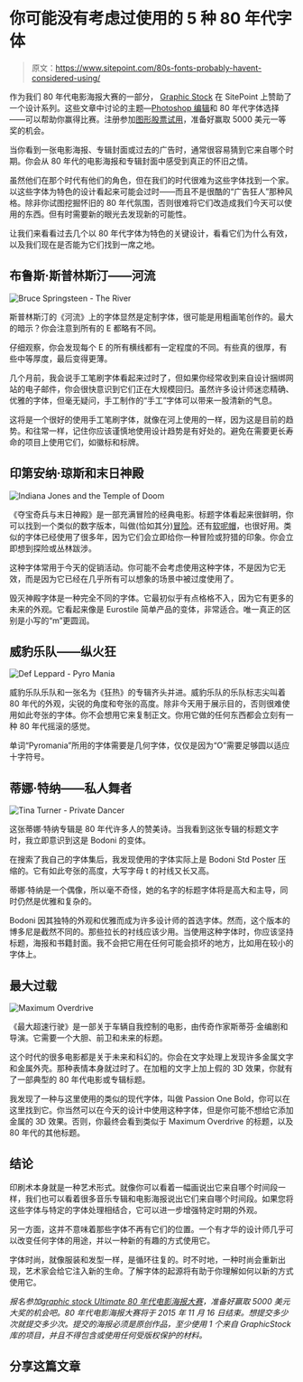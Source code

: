 # 你可能没有考虑过使用的 5 种 80 年代字体

> 原文：<https://www.sitepoint.com/80s-fonts-probably-havent-considered-using/>

作为我们 80 年代电影海报大赛的一部分， [Graphic Stock](http://www.graphicstock.com/partner/99designs?utm_source=sitepoint_article3_1115&utm_medium=custom&utm_campaign=sitepoint_article3_1115) 在 SitePoint 上赞助了一个设计系列。这些文章中讨论的主题—[Photoshop 编辑](https://www.sitepoint.com/making-alternative-80s-film-history-come-life-photoshop/)和 80 年代字体选择——可以帮助你赢得比赛。注册参加[图形股票试用](http://www.graphicstock.com/partner/99designs?utm_source=sitepoint_article3_1115&utm_medium=custom&utm_campaign=sitepoint_article3_1115)，准备好赢取 5000 美元一等奖的机会。

当你看到一张电影海报、专辑封面或过去的广告时，通常很容易猜到它来自哪个时期。你会从 80 年代的电影海报和专辑封面中感受到真正的怀旧之情。

虽然他们在那个时代有他们的角色，但在我们的时代很难为这些字体找到一个家。以这些字体为特色的设计看起来可能会过时——而且不是很酷的“广告狂人”那种风格。除非你试图挖掘怀旧的 80 年代氛围，否则很难将它们改造成我们今天可以使用的东西。但有时需要新的眼光去发现新的可能性。

让我们来看看过去几个以 80 年代字体为特色的关键设计，看看它们为什么有效，以及我们现在是否能为它们找到一席之地。

## 布鲁斯·斯普林斯汀——河流

![Bruce Springsteen - The River](img/1dbe2825f8347a0aa339630d760d0231.png)

斯普林斯汀的《河流》上的字体显然是定制字体，很可能是用粗画笔创作的。最大的暗示？你会注意到所有的 E 都略有不同。

仔细观察，你会发现每个 E 的所有横线都有一定程度的不同。有些真的很厚，有些中等厚度，最后变得更薄。

几个月前，我会说手工笔刷字体看起来过时了，但如果你经常收到来自设计捆绑网站的电子邮件，你会很快意识到它们正在大规模回归。虽然许多设计师迷恋精确、优雅的字体，但毫无疑问，手工制作的“手工”字体可以带来一股清新的气息。

这将是一个很好的使用手工笔刷字体，就像在河上使用的一样，因为这是目前的趋势。和往常一样，记住你应该谨慎地使用设计趋势是有好处的。避免在需要更长寿命的项目上使用它们，如徽标和标牌。

## 印第安纳·琼斯和末日神殿

![Indiana Jones and the Temple of Doom](img/c9860ba158b7ddfeff5a3408ced05131.png)

《夺宝奇兵与末日神殿》是一部充满冒险的经典电影。标题字体看起来很鲜明，你可以找到一个类似的数字版本，叫做(恰如其分)[冒险](http://www.dafont.com/adventure.font)。还有[软呢帽](http://www.dafont.com/sf-fedora.font)，也很好用。类似的字体已经使用了很多年，因为它们会立即给你一种冒险或狩猎的印象。你会立即想到探险或丛林跋涉。

这种字体常用于今天的促销活动。你可能不会考虑使用这种字体，不是因为它无效，而是因为它已经在几乎所有可以想象的场景中被过度使用了。

毁灭神殿字体是一种完全不同的字体。它最初似乎有点格格不入，因为它有更多的未来的外观。它看起来像是 Eurostile 简单产品的变体，非常适合。唯一真正的区别是小写的“m”更圆润。

## 威豹乐队——纵火狂

![Def Leppard - Pyro Mania](img/521aab8ffcd4aa7e2c0faf8edb27b91a.png)

威豹乐队乐队和一张名为《狂热》的专辑齐头并进。威豹乐队的乐队标志尖叫着 80 年代的外观，尖锐的角度和夸张的高度。除非今天用于展示目的，否则很难使用如此夸张的字体。你不会想用它来复制正文。你用它做的任何东西都会立刻有一种 80 年代摇滚的感觉。

单词“Pyromania”所用的字体需要是几何字体，仅仅是因为“O”需要足够圆以适应十字符号。

## 蒂娜·特纳——私人舞者

![Tina Turner - Private Dancer](img/60e13c108235787cf78c24f01d854462.png)

这张蒂娜·特纳专辑是 80 年代许多人的赞美诗。当我看到这张专辑的标题文字时，我立即意识到这是 Bodoni 的变体。

在搜索了我自己的字体集后，我发现使用的字体实际上是 Bodoni Std Poster 压缩的。它有如此夸张的高度，大写字母 t 的衬线又长又高。

蒂娜·特纳是一个偶像，所以毫不奇怪，她的名字的标题字体将是高大和主导，同时仍然是优雅和复杂的。

Bodoni 因其独特的外观和优雅而成为许多设计师的首选字体。然而，这个版本的博多尼是截然不同的。那些拉长的衬线应该少用。当使用这种字体时，你应该坚持标题，海报和书籍封面。我不会把它用在任何可能会损坏的地方，比如用在较小的字体上。

## 最大过载

![Maximum Overdrive](img/f5722a134846782ef46daef64fe574f2.png)

《最大超速行驶》是一部关于车辆自我控制的电影，由传奇作家斯蒂芬·金编剧和导演。它需要一个大胆、前卫和未来的标题。

这个时代的很多电影都是关于未来和科幻的。你会在文字处理上发现许多金属文字和金属外壳。那种表情本身就过时了。在加粗的文字上加上假的 3D 效果，你就有了一部典型的 80 年代电影或专辑标题。

我发现了一种与这里使用的类似的现代字体，叫做 Passion One Bold，你可以在这里找到它。你当然可以在今天的设计中使用这种字体，但是你可能不想给它添加金属的 3D 效果。否则，你最终会看到类似于 Maximum Overdrive 的标题，以及 80 年代的其他标题。

## 结论

印刷术本身就是一种艺术形式。就像你可以看着一幅画说出它来自哪个时间段一样，我们也可以看着很多音乐专辑和电影海报说出它们来自哪个时间段。如果您将这些字体与特定的字体处理相结合，它可以进一步增强特定时期的外观。

另一方面，这并不意味着那些字体不再有它们的位置。一个有才华的设计师几乎可以改变任何字体的用途，并以一种新的有趣的方式使用它。

字体时尚，就像服装和发型一样，是循环往复的。时不时地，一种时尚会重新出现，艺术家会给它注入新的生命。了解字体的起源将有助于你理解如何以新的方式使用它。

*报名参加[graphic stock Ultimate 80 年代电影海报大赛](http://www.graphicstock.com/partner/99designs?utm_source=sitepoint_article3_1115&utm_medium=custom&utm_campaign=sitepoint_article3_1115)，准备好赢取 5000 美元大奖的机会吧。80 年代电影海报大赛将于 2015 年 11 月 16 日结束。想提交多少次就提交多少次。提交的海报必须是原创作品，至少使用 1 个来自 GraphicStock 库的项目，并且不得包含或使用任何受版权保护的材料。*

## 分享这篇文章